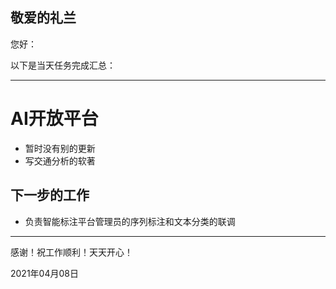 ## 敬爱的礼兰

您好：

以下是当天任务完成汇总：

---

# AI开放平台

- 暂时没有别的更新
- 写交通分析的软著

## 下一步的工作

- 负责智能标注平台管理员的序列标注和文本分类的联调

---
感谢！祝工作顺利！天天开心！

2021年04月08日
